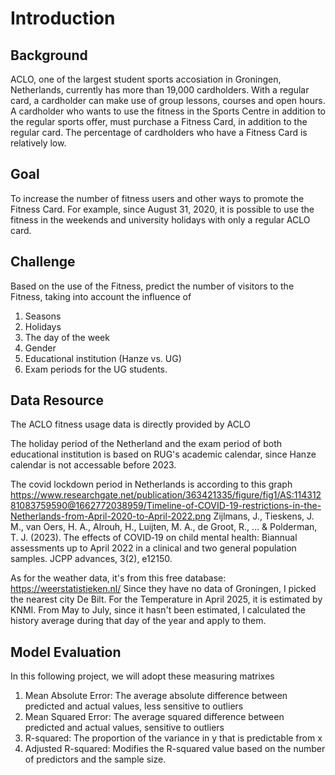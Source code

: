 # Introduction
## Background
ACLO, one of the largest student sports accosiation in Groningen, Netherlands, currently has more than 19,000 cardholders.
With a regular card, a cardholder can make use of group lessons, courses and open hours. A cardholder who wants to use the fitness in the Sports Centre in addition to the regular sports offer, must purchase a Fitness Card, in addition to the regular card. The percentage of cardholders who have a Fitness Card is relatively low. 

## Goal
To increase the number of fitness users and other ways to promote the Fitness Card. For example, since August 31, 2020, it is possible to use the fitness in the weekends and university holidays with only a regular ACLO card.

## Challenge
Based on the use of the Fitness, predict the number of visitors to the Fitness, taking into account the influence of 
1.  Seasons
2.  Holidays
3.  The day of the week
4.  Gender
5.  Educational institution (Hanze vs. UG)
6.  Exam periods for the UG students.

## Data Resource
The ACLO fitness usage data is directly provided by ACLO

The holiday period of the Netherland and the exam period of both educational institution is based on RUG's academic calendar, since Hanze calendar is not accessable before 2023.

The covid lockdown period in Netherlands is according to this graph
https://www.researchgate.net/publication/363421335/figure/fig1/AS:11431281083759590@1662772038959/Timeline-of-COVID-19-restrictions-in-the-Netherlands-from-April-2020-to-April-2022.png
Zijlmans, J., Tieskens, J. M., van Oers, H. A., Alrouh, H., Luijten, M. A., de Groot, R., ... & Polderman, T. J. (2023). The effects of COVID‐19 on child mental health: Biannual assessments up to April 2022 in a clinical and two general population samples. JCPP advances, 3(2), e12150.

As for the weather data, it's from this free database:
https://weerstatistieken.nl/
Since they have no data of Groningen, I picked the nearest city De Bilt. For the Temperature in April 2025, it is estimated by KNMI. From May to July, since it hasn't been estimated, I calculated the history average during that day of the year and apply to them.

## Model Evaluation
In this following project, we will adopt these measuring matrixes
1.  Mean Absolute Error:
    The average absolute difference between predicted and actual values, less sensitive to outliers
2.  Mean Squared Error: 
    The average squared difference between predicted and actual values, sensitive to outliers
3.  R-squared:
    The proportion of the variance in y that is predictable from x
4.  Adjusted R-squared: 
    Modifies the R-squared value based on the number of predictors and the sample size.
